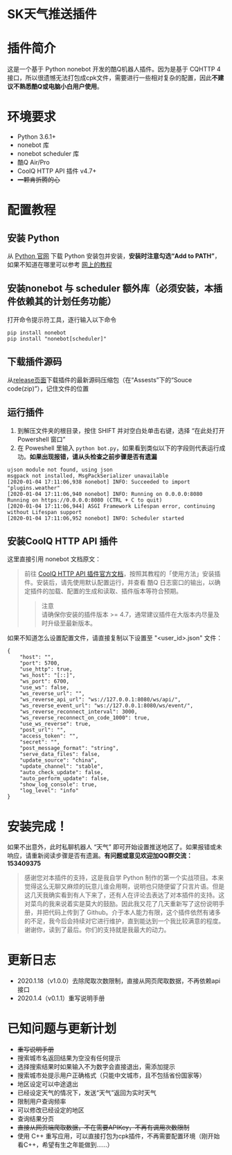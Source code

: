 # SK天气推送插件

# 插件简介
这是一个基于 Python nonebot 开发的酷Q机器人插件。因为是基于 CQHTTP 4 接口，所以很遗憾无法打包成cpk文件，需要进行一些相对复杂的配置，因此**不建议不熟悉酷Q或电脑小白用户使用**。

# 环境要求
* Python 3.6.1+
* nonebot 库
* nonebot scheduler 库
* 酷Q Air/Pro
* CoolQ HTTP API 插件 v4.7+
* ~~一颗肯折腾的心~~

# 配置教程

## 安装 Python
从 <a href="https://www.python.org/" target="_blank">Python 官网</a> 下载 Python 安装包并安装，**安装时注意勾选“Add to PATH”**，如果不知道在哪里可以参考 [网上的教程](https://www.liaoxuefeng.com/wiki/1016959663602400/1016959856222624)

## 安装nonebot 与 scheduler 额外库（必须安装，本插件依赖其的计划任务功能）
打开命令提示符工具，逐行输入以下命令
```
pip install nonebot
pip install "nonebot[scheduler]"
```

## 下载插件源码
从[release页面](https://github.com/songrk415/Weather-Pusher/releases)下载插件的最新源码压缩包（在“Assests”下的“Souce code(zip)”），记住文件的位置

## 运行插件
1. 到解压文件夹的根目录，按住 SHIFT 并对空白处单击右键，选择 “在此处打开 Powershell 窗口”
2. 在 Poweshell 里输入 `python bot.py`，如果看到类似以下的字段则代表运行成功。**如果出现报错，请从头检查之前步骤是否有遗漏**
```
ujson module not found, using json
msgpack not installed, MsgPackSerializer unavailable
[2020-01-04 17:11:06,938 nonebot] INFO: Succeeded to import "plugins.weather"
[2020-01-04 17:11:06,940 nonebot] INFO: Running on 0.0.0.0:8080
Running on https://0.0.0.0:8080 (CTRL + C to quit)
[2020-01-04 17:11:06,944] ASGI Framework Lifespan error, continuing without Lifespan support
[2020-01-04 17:11:06,952 nonebot] INFO: Scheduler started
```

## 安装CoolQ HTTP API 插件
这里直接引用 nonebot 文档原文：
>前往 [CoolQ HTTP API 插件官方文档](https://cqhttp.cc/docs/)，按照其教程的「使用方法」安装插件。安装后，请先使用默认配置运行，并查看 酷Q 日志窗口的输出，以确定插件的加载、配置的生成和读取、插件版本等符合预期。
>>注意  
请确保你安装的插件版本 >= 4.7，通常建议插件在大版本内尽量及时升级至最新版本。

如果不知道怎么设置配置文件，请直接复制以下设置至 "<user_id>.json" 文件：
```
{
    "host": "",
    "port": 5700,
    "use_http": true,
    "ws_host": "[::]",
    "ws_port": 6700,
    "use_ws": false,
    "ws_reverse_url": "",
    "ws_reverse_api_url": "ws://127.0.0.1:8080/ws/api/",
    "ws_reverse_event_url": "ws://127.0.0.1:8080/ws/event/",
    "ws_reverse_reconnect_interval": 3000,
    "ws_reverse_reconnect_on_code_1000": true,
    "use_ws_reverse": true,
    "post_url": "",
    "access_token": "",
    "secret": "",
    "post_message_format": "string",
    "serve_data_files": false,
    "update_source": "china",
    "update_channel": "stable",
    "auto_check_update": false,
    "auto_perform_update": false,
    "show_log_console": true,
    "log_level": "info"
}
```

# 安装完成！
如果不出意外，此时私聊机器人 “天气” 即可开始设置推送地区了。如果报错或未响应，请重新阅读步骤是否有遗漏。**有问题或意见欢迎加QQ群交流：153409375**
>感谢您对本插件的支持，这是我自学 Python 制作的第一个实战项目。本来觉得这么无聊又麻烦的玩意儿谁会用啊，说明也只随便留了只言片语。但是这几天我确实看到有人下来了，还有人在评论去表达了对本插件的支持。这对菜鸟的我来说着实是莫大的鼓励。因此我又花了几天重新写了这份说明手册，并把代码上传到了 Github。介于本人能力有限，这个插件依然有诸多的不足，我今后会持续对它进行维护，直到能达到一个我比较满意的程度。  
谢谢你，读到了最后。你们的支持就是我最大的动力。

# 更新日志
- 2020.1.18（v1.0.0）去除爬取次数限制，直接从网页爬取数据，不再依赖api接口
- 2020.1.4（v0.1.1）重写说明手册

# 已知问题与更新计划
- ~~重写说明手册~~
- 搜索城市名返回结果为空没有任何提示
- 选择搜索结果时如果输入不为数字会直接退出，需添加提示
- 搜索城市处提示用户正确格式（只能中文城市，且不包括省份国家等）
- 地区设定可以中途退出
- 已经设定天气的情况下，发送“天气”返回为实时天气
- 限制用户查询频率
- 可以修改已经设定的地区
- 查询结果分页
- ~~直接从网页端爬取数据，不在需要APIKey，不再有调用次数限制~~
- 使用 C++ 重写应用，可以直接打包为cpk插件，不再需要配置环境（刚开始看C++，希望有生之年能做到……）